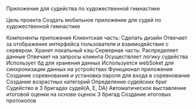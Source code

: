 Приложение для судейства по художественной гимнастике

Цель проекта
Создать мобильное приложение для судей по художественной гимнастике

Компоненты приложения
Клиентская часть: Сделать дизайн
Отвечает за отображение интерфейса пользователя и взаимодействие с сервером.
Хранит локальный кэш Серверная часть:
Распределяет данные
Отвечает на запросы клиента
Осуществляет логику судейства
Использует бд для хранения данных
Используется webSoket для синхронизации данных на устройствах
Функционал приложения
Создание соревнования и установка пароля для входа в соревнование Создание возрастных категорий
Определение судейских бриг
Судейство в 3 бригадах судей(A, E, DA)
Автоматическое выставление итоговой оценки на основе оценок 3 бригад Создание итоговых протоколов
